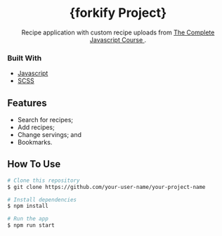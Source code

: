 <h1 align="center">{forkify Project}</h1>

<div align="center">
   Recipe application with custom recipe uploads from <a href="https://www.udemy.com/course/the-complete-javascript-course/?kw=the+complete+javascript&src=sac" target="_blank">The Complete Javascript Course </a>.
</div>

### Built With

- [Javascript](https://www.javascript.com)
- [SCSS](https://sass-lang.com)

## Features

- Search for recipes; 
- Add recipes;
- Change servings; and
- Bookmarks.

## How To Use

```bash
# Clone this repository
$ git clone https://github.com/your-user-name/your-project-name

# Install dependencies
$ npm install

# Run the app
$ npm run start
```
